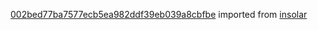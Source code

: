 [002bed77ba7577ecb5ea982ddf39eb039a8cbfbe](https://github.com/insolar/insolar/commit/002bed77ba7577ecb5ea982ddf39eb039a8cbfbe) imported from [insolar](https://github.com/insolar/insolar)
